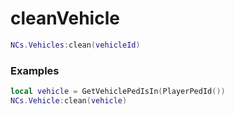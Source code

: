 # cleanVehicle

```lua
NCs.Vehicles:clean(vehicleId)
``` 

### Examples

```lua
local vehicle = GetVehiclePedIsIn(PlayerPedId())
NCs.Vehicle:clean(vehicle)
```